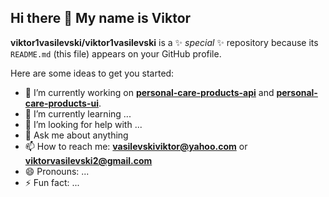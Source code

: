 ## Hi there 👋 My name is Viktor

**viktor1vasilevski/viktor1vasilevski** is a ✨ _special_ ✨ repository because its `README.md` (this file) appears on your GitHub profile.

Here are some ideas to get you started:

- 🔭 I’m currently working on **[personal-care-products-api](https://github.com/viktor1vasilevski/personal-care-products-api)** and **[personal-care-products-ui](https://github.com/viktor1vasilevski/personal-care-products-ui)**.
- 🌱 I’m currently learning ...
- 🤔 I’m looking for help with ...
- 💬 Ask me about anything
- 📫 How to reach me: **vasilevskiviktor@yahoo.com** or **viktorvasilevski2@gmail.com**
- 😄 Pronouns: ...
- ⚡ Fun fact: ...
